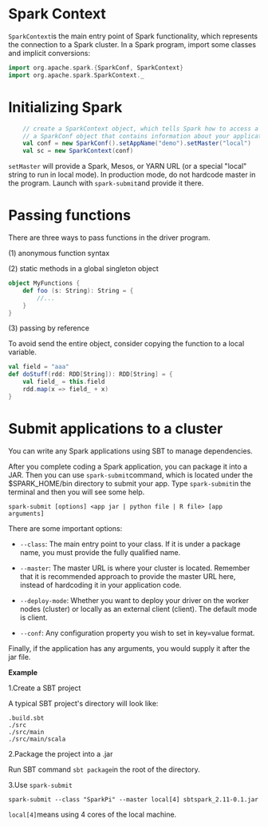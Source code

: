 # Spark Context

`SparkContext`is the main entry point of Spark functionality, which represents the connection to a Spark cluster. In a Spark program, import some classes and implicit conversions:

```scala
import org.apache.spark.{SparkConf, SparkContext}
import org.apache.spark.SparkContext._
```

# Initializing Spark

```scala
    // create a SparkContext object, which tells Spark how to access a cluster
    // a SparkConf object that contains information about your application.
    val conf = new SparkConf().setAppName("demo").setMaster("local")
    val sc = new SparkContext(conf)
```

`setMaster` will provide a Spark, Mesos, or YARN URL (or a special "local" string to run in local mode). In production mode, do not hardcode master in the program. Launch with `spark-submit`and provide it there.

# Passing functions 

There are three ways to pass functions in the driver program.

(1) anonymous function syntax

(2) static methods in a global singleton object

```scala
object MyFunctions {
    def foo (s: String): String = {
        //...
    }
}
```

(3) passing by reference

To avoid send the entire object, consider copying the function to a local variable.

```scala
val field = "aaa"
def doStuff(rdd: RDD[String]): RDD[String] = {
    val field_ = this.field
    rdd.map(x => field_ + x)
}
```

# Submit applications to a cluster

You can write any Spark applications using SBT to manage dependencies.

After you complete coding a Spark application, you can package it into a JAR. Then you can use `spark-submit`command, which is located under the $SPARK_HOME/bin directory to submit your app. Type `spark-submit`in the terminal and then you will see some help.

```shell
spark-submit [options] <app jar | python file | R file> [app arguments]
```

There are some important options:

- `--class`: The main entry point to your class. If it is under a package name,
  you must provide the fully qualified name.

- `--master`: The master URL is where your cluster is located.
  Remember that it is recommended approach to provide the master URL here, instead of hardcoding it in your application code.

- `--deploy-mode`: Whether you want to deploy your driver on the worker nodes (cluster) or locally as an external client (client). The default mode is client.

- `--conf`: Any configuration property you wish to set in key=value format.

Finally, if the application has any arguments, you would supply it after the jar file.

**Example**

1.Create a SBT project

A typical SBT project's directory will look like:

```
.build.sbt
./src
./src/main
./src/main/scala
```

2.Package the project into a .jar

Run SBT command `sbt package`in the root of the directory.

3.Use `spark-submit`

```shell
spark-submit --class "SparkPi" --master local[4] sbtspark_2.11-0.1.jar
```

`local[4]`means using 4 cores of the local machine.



